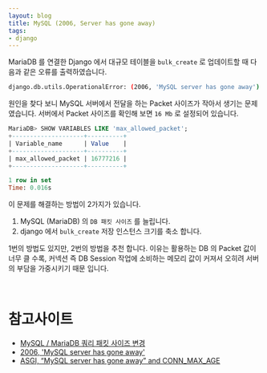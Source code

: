 ```yaml
---
layout: blog
title: MySQL (2006, Server has gone away)
tags:
- django
---
```


MariaDB 를 연결한 Django 에서 대규모 테이블을 `bulk_create` 로 업데이트할 때 다음과 같은 오류를 출력하였습니다.

```bash
django.db.utils.OperationalError: (2006, 'MySQL server has gone away')
```

원인을 찾다 보니 MySQL 서버에서 전달을 하는 Packet 사이즈가 작아서 생기는 문제 였습니다. 서버에서 Packet 사이즈를 확인해 보면 `16 Mb` 로 설정되어 있습니다.

```sql
MariaDB> SHOW VARIABLES LIKE 'max_allowed_packet';
+--------------------+----------+
| Variable_name      | Value    |
+--------------------+----------+
| max_allowed_packet | 16777216 |
+--------------------+----------+

1 row in set
Time: 0.016s
```

이 문제를 해결하는 방법이 2가지가 있습니다.

1. MySQL (MariaDB) 의 `DB 패킷 사이즈` 를 늘립니다.
2. django 에서 `bulk_create` 저장 인스턴스 크기를 축소 합니다.

1번의 방법도 있지만, 2번의 방법을 추천 합니다. 이유는 활용하는 DB 의 Packet 값이 너무 클 수록, 커넥션 즉 DB Session 작업에 소비하는 메모리 값이 커져서 오히려 서버의 부담을 가중시키기 때문 입니다. 

<br/>

# 참고사이트
- [MySQL / MariaDB 쿼리 패킷 사이즈 변경](https://89-02-07.tistory.com/74)
- [2006, 'MySQL server has gone away'](https://wangin9.tistory.com/entry/mysqlexceptionsOperationalError-2006-MySQL-server-has-gone-away)
- [ASGI, “MySQL server has gone away” and CONN_MAX_AGE](https://forum.djangoproject.com/t/asgi-mysql-server-has-gone-away-and-conn-max-age/5240)